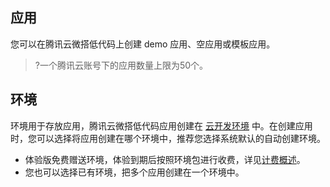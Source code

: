 ## 应用

您可以在腾讯云微搭低代码上创建 demo 应用、空应用或模板应用。

>?一个腾讯云账号下的应用数量上限为50个。

## 环境

环境用于存放应用，腾讯云微搭低代码应用创建在 [云开发环境](https://cloud.tencent.com/document/product/876/18431#.E5.9F.BA.E6.9C.AC.E6.A6.82.E5.BF.B5) 中。在创建应用时，您可以选择将应用创建在哪个环境中，推荐您选择系统默认的自动创建环境。
- 体验版免费赠送环境，体验到期后按照环境包进行收费，详见[计费概述](https://tcloud-doc.isd.com/document/product/1301/48867)。
- 您也可以选择已有环境，把多个应用创建在一个环境中。

